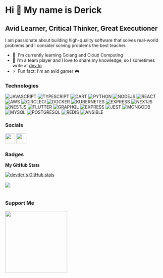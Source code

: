 Hi 👋 My name is Derick 
=======================  

Avid Learner, Critical Thinker, Great Executioner
--------------------  

I am passionate about building high-quality software that solves real-world problems and I consider solving problems the best teacher. 

* 🧠  I'm currently learning Golang and Cloud Computing
* 🔭  I'm a team player and I love to share my knowledge, so I sometimes write at [dev.to](https://dev.to/devder)
* ⚡  Fun fact: I'm an avid gamer 🎮

### Technologies

![JAVASCRIPT](https://img.shields.io/badge/JavaScript-F7DF1E?style=for-the-badge&logo=javascript&logoColor=black) ![TYPESCRIPT](https://img.shields.io/badge/TypeScript-007ACC?style=for-the-badge&logo=typescript&logoColor=white) ![DART](https://img.shields.io/badge/Dart-0175C2?style=for-the-badge&logo=dart&logoColor=white) ![PYTHON](https://img.shields.io/badge/Python-3776AB?style=for-the-badge&logo=python&logoColor=white) ![NODEJS](https://img.shields.io/badge/Node.js-43853D?style=for-the-badge&logo=node.js&logoColor=white) ![REACT](https://img.shields.io/badge/React-20232A?style=for-the-badge&logo=react&logoColor=61DAFB) ![AWS](https://img.shields.io/badge/AWS-%23FF9900.svg?style=for-the-badge&logo=amazon-aws&logoColor=white) ![CIRCLECI](https://img.shields.io/badge/circleci-343434?style=for-the-badge&logo=circleci&logoColor=white) ![DOCKER](https://img.shields.io/badge/docker-%230db7ed.svg?style=for-the-badge&logo=docker&logoColor=white) ![KUBERNETES](https://img.shields.io/badge/kubernetes-%23326ce5.svg?style=for-the-badge&logo=kubernetes&logoColor=white) ![EXPRESS](https://img.shields.io/badge/Express.js-404D59?style=for-the-badge) ![NEXTJS](https://img.shields.io/badge/Next-black?style=for-the-badge&logo=next.js&logoColor=white) ![NESTJS](https://img.shields.io/badge/nestjs-%23E0234E.svg?style=for-the-badge&logo=nestjs&logoColor=white) ![FLUTTER](https://img.shields.io/badge/Flutter-02569B?style=for-the-badge&logo=flutter&logoColor=white)
![GRAPHQL](https://img.shields.io/badge/-ApolloGraphQL-311C87?style=for-the-badge&logo=apollo-graphql) ![EXPRESS](https://img.shields.io/badge/express.js-%23404d59.svg?style=for-the-badge&logo=express&logoColor=%2361DAFB) ![JEST](https://img.shields.io/badge/Jest-323330?style=for-the-badge&logo=Jest&logoColor=white) ![MONGODB](https://img.shields.io/badge/MongoDB-4EA94B?style=for-the-badge&logo=mongodb&logoColor=white)![MYSQL](https://img.shields.io/badge/MySQL-005C84?style=for-the-badge&logo=mysql&logoColor=white) ![POSTGRESQL](https://img.shields.io/badge/PostgreSQL-316192?style=for-the-badge&logo=postgresql&logoColor=white) ![REDIS](https://img.shields.io/badge/redis-%23DD0031.svg?&style=for-the-badge&logo=redis&logoColor=white) ![ANSIBLE](https://img.shields.io/badge/ansible-%231A1918.svg?style=for-the-badge&logo=ansible&logoColor=white)

### Socials 

<p align="left"> <a href="https://www.linkedin.com/in/ifeanyi-derick-iloabachie-5a3941172/" target="_blank" rel="noreferrer"><img src="https://raw.githubusercontent.com/danielcranney/readme-generator/main/public/icons/socials/linkedin.svg" width="32" height="32" /></a> <a href="https://www.twitter.com/dderickhal" target="_blank" rel="noreferrer"><img src="https://raw.githubusercontent.com/danielcranney/readme-generator/main/public/icons/socials/twitter.svg" width="32" height="32" /></a></p>

### Badges

<b>My GitHub Stats</b>

<a href="http://www.github.com/devder"><img src="https://github-readme-stats.vercel.app/api?username=devder&show_icons=true&hide=stars,prs,issues,contribs&count_private=true&title_color=0891b2&text_color=ffffff&icon_color=0891b2&bg_color=1c1917&hide_border=true&show_icons=true" alt="devder's GitHub stats" /></a>
<br></br>
<a href="http://www.github.com/devder"><img src="https://github-readme-streak-stats.herokuapp.com/?user=devder&stroke=ffffff&background=1c1917&ring=0891b2&fire=0891b2&currStreakNum=ffffff&currStreakLabel=0891b2&sideNums=ffffff&sideLabels=ffffff&dates=ffffff&hide_border=true" /></a>
<br></br>
<!-- <a href="http://www.github.com/devder"><img src="https://activity-graph.herokuapp.com/graph?username=devder&bg_color=1c1917&color=ffffff&line=0891b2&point=ffffff&area_color=1c1917&area=true&hide_border=true&custom_title=GitHub%20Commits%20Graph" alt="GitHub Commits Graph" /></a>
 -->
### Support Me

<a href="https://www.buymeacoffee.com/derickhal"><img src="https://cdn.buymeacoffee.com/buttons/v2/default-yellow.png" width="200" /></a>
